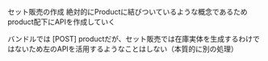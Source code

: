 セット販売の作成
絶対的にProductに結びついているような概念であるためproduct配下にAPIを作成していく

バンドルでは [POST] productだが、セット販売では在庫実体を生成するわけではないため左のAPIを活用するようなことはしない（本質的に別の処理）
